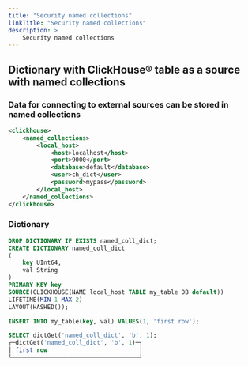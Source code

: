 ```yaml
---
title: "Security named collections"
linkTitle: "Security named collections"
description: >
    Security named collections
---
```



## Dictionary with ClickHouse® table as a source with named collections

### Data for connecting to external sources can be stored in named collections

```xml
<clickhouse>
    <named_collections>
        <local_host>
            <host>localhost</host>
            <port>9000</port>
            <database>default</database>
            <user>ch_dict</user>
            <password>mypass</password>
        </local_host>
    </named_collections>
</clickhouse>
```

### Dictionary

```sql
DROP DICTIONARY IF EXISTS named_coll_dict;
CREATE DICTIONARY named_coll_dict
(
    key UInt64,
    val String
)
PRIMARY KEY key
SOURCE(CLICKHOUSE(NAME local_host TABLE my_table DB default))
LIFETIME(MIN 1 MAX 2)
LAYOUT(HASHED());

INSERT INTO my_table(key, val) VALUES(1, 'first row');

SELECT dictGet('named_coll_dict', 'b', 1);
┌─dictGet('named_coll_dict', 'b', 1)─┐
│ first row                          │
└────────────────────────────────────┘
```
